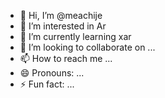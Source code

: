 - 👋 Hi, I’m @meachije
- 👀 I’m interested in Ar
- 🌱 I’m currently learning xar
- 💞️ I’m looking to collaborate on ...
- 📫 How to reach me ...
- 😄 Pronouns: ...
- ⚡ Fun fact: ...

<!---
meachije/meachije is a ✨ special ✨ repository because its `README.md` (this file) appears on your GitHub profile.
You can click the Preview link to take a look at your changes.
--->
